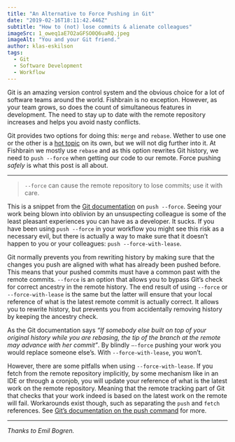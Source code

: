 ```yaml
---
title: "An Alternative to Force Pushing in Git"
date: "2019-02-16T18:11:42.446Z"
subtitle: "How to (not) lose commits & alienate colleagues"
imageSrc: 1_oweq1aE7O2aGFSO0Q6uaRQ.jpeg
imageAlt: "You and your Git friend."
author: klas-eskilson
tags:
  - Git
  - Software Development
  - Workflow
---
```


Git is an amazing version control system and the obvious choice for a lot of software teams around the world. Fishbrain is no exception. However, as your team grows, so does the count of simultaneous features in development. The need to stay up to date with the remote repository increases and helps you avoid nasty conflicts.

Git provides two options for doing this: `merge` and `rebase`. Wether to use one or the other is a [hot topic](https://www.atlassian.com/git/tutorials/merging-vs-rebasing) on its own, but we will not dig further into it. At Fishbrain we mostly use `rebase` and as this option rewrites Git history, we need to `push --force` when getting our code to our remote. Force pushing *safely* is what this post is all about.

---

> `--force` can cause the remote repository to lose commits; use it with care.

This is a snippet from the [Git documentation](https://git-scm.com/docs/git-push#git-push---force) on `push --force`. Seeing your work being blown into oblivion by an unsuspecting colleague is some of the least pleasant experiences you can have as a developer. It sucks. If you have been using `push --force` in your workflow you might see this risk as a necessary evil, but there is actually a way to make sure that it doesn’t happen to you or your colleagues: `push --force-with-lease`.

Git normally prevents you from rewriting history by making sure that the changes you push are aligned with what has already been pushed before. This means that your pushed commits must have a common past with the remote commits. `--force` is an option that allows you to bypass Git’s check for correct ancestry in the remote history. The end result of using `--force` or `--force-with-lease` is the same but the latter will ensure that your local reference of what is the latest remote commit is actually correct. It allows you to rewrite history, but prevents you from accidentally removing history by keeping the ancestry check.

As the Git documentation says *“If somebody else built on top of your original history while you are rebasing, the tip of the branch at the remote may advance with her commit”*. By blindly `—-force` pushing your work you would replace someone else’s. With `--force-with-lease`, you won’t.

However, there are some pitfalls when using `--force-with-lease`. If you fetch from the remote repository implicitly, by some mechanism like in an IDE or through a cronjob, you will update your reference of what is the latest work on the remote repository. Meaning that the remote tracking part of Git that checks that your work indeed is based on the latest work on the remote will fail. Workarounds exist though, such as separating the `push` and `fetch` references. See [Git’s documentation on the push command](https://git-scm.com/docs/git-push#git-push---force-with-leaseltrefnamegt) for more.

---

*Thanks to Emil Bogren.*
